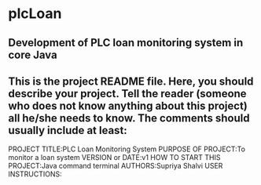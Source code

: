 plcLoan
=======

Development of PLC loan monitoring system in core Java
 ------------------------------------------------------------------------
This is the project README file. Here, you should describe your project.
Tell the reader (someone who does not know anything about this project)
all he/she needs to know. The comments should usually include at least:
------------------------------------------------------------------------

PROJECT TITLE:PLC Loan Monitoring System
PURPOSE OF PROJECT:To monitor a loan system
VERSION or DATE:v1
HOW TO START THIS PROJECT:Java command terminal 
AUTHORS:Supriya Shalvi
USER INSTRUCTIONS:
